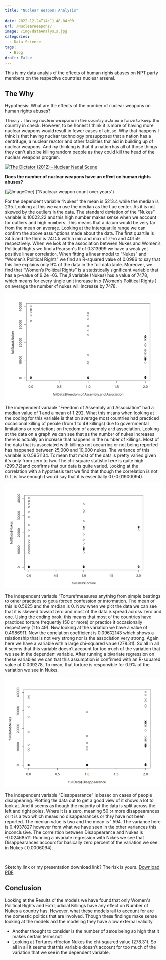 ```yaml
---
title: "Nuclear Weapons Analysis"

date: 2022-12-24T14:11:48-04:00
url: /NuclearWeapons/
image: /img/dataAnalysis.jpg
categories:
  - Data Science
tags:
  - Blog
draft: False
---
```

This is my data analyis of the effects of human rights abuses on NPT party members on the respective countries nuclear arsenal.
<!--more-->

## The Why 
Hypothesis: What are the effects of the number of nuclear weapons on human rights abuses?

Theory : Having nuclear weapons in the country acts as a force to keep the country in check. However, to be honest I think it is more of having more nuclear weapons would result in fewer cases of abuse. Why that happens I think is that having nuclear technology presupposes that a nation has a centrifuge, a nuclear reactor and other facilities that aid in building up of nuclear weapons. And my thinking is that if a nation has all of those things they can't also be killing random people as they could kill the head of the nuclear weapons program. 

[![The Dictator (2012) - Nuclear Nadal Scene](https://i.ytimg.com/vi/OMDQzITWJyU/maxresdefault.jpg)](https://www.youtube.com/watch?v=vV30irsal-w)

**Does the number of nuclear weapons have an effect on human rights abuses?**

[![ImageOne](blog/content/img/image1.png)] ("Nucleaar weapon count over years")

For the dependent variable “Nukes” the mean is 5213.4 while the median is 235. Looking at this we can use the median as the true center. As it is not skewed by the outliers in the data. The standard deviation of the “Nukes” variable is 10022.22 and this high number makes sense when we account for outliers and high numbers. This means that a datum would be very far from the mean on average. Looking at the interquartile range we can confirm the above assumptions made about the data. The first quartile is 34.5 and the third is 2414.5 with a min and max of zero and 40159 respectively. When we look at the association between Nukes and Women’s Political Rights we find a Pearson's R of 0.313999 we have a weak yet positive linear correlation. When fitting a linear model to “Nukes” and “Women’s Political Rights” we find an R-squared value of 0.0986 to say that this line explains only 9% of the data in the full data table. Moreover, we find that “Women’s Political Rights” is a statistically significant variable that has a p-value of 9.2e -06. The  𝛽 variable (Nukes) has a value of 7478, which means for every single unit increase in x (Women’s Political Rights ) on average the number of nukes will increase by 7478. 

![ImageTwo](/img/image2.png "Nuke count vs. Freedom of Assembly and Association")

The independent variable “Freedom of Assembly and Association” had a median value of
1 and a mean of 1.292. What this means when looking at the coding for this variable is that on
average most countries had practiced occasional killing of people (from 1 to 49 killings) due to
governmental limitations or restrictions on freedom of assembly and association. Looking at the
data on a graph we can see that as the number of nukes increases there is actually an increase that
happens in the number of killings. Most of the data that is associated with killings not occurring
or not being reported has happened between 25,000 and 10,000 nukes. The variance of this
variable is 0.5951134. To mean that most of the data is pretty varied given it's only from zero to
two. The chi-square statistic here is quite high (299.72)and confirms that our data is quite varied.
Looking at the correlation with a hypothesis test we find that though the correlation is not 0. It is
low enough I would say that it is essentially 0 (-0.01900094).

![ImageThree](/img/image3.png "Nuke Count vs. Torture ")

The independent variable “Torture“measures anything from simple beatings to other
practices to get a forced confession or information. The mean of this is 0.5625 and the median is
0. Now when we plot the data we can see that it is skewed toward zero and most of the data is
spread across zero and one. Using the coding book, this means that most of the countries have
practiced torture frequently (50 or more) or practice it occasionally respectively (1 to 49). Now
looking at the variation we have a value of 0.4986911. Now the correlation coefficient is
0.09632143 which shows a relationship that is not very strong nor is the association very strong.
Again here we have a variable with a large chi-squared value (278.31). So all in all it seems that
this variable doesn’t account for too much of the variation that we see in the dependent variable.
After running a bivariate regression on these variables we can that this assumption is confirmed
with an R-squared value of 0.009278, To mean, that torture is responsible for 0.9% of the
variation we see in Nukes.

![ImageFour](/img/image4.png "Nuke Count vs. Disappearance")

The independent variable “Disappearance” is based on cases of people disappearing.
Plotting the data out to get a good view of it shows a lot to look at. And it seems as though the
majority of the data is split across the left and right poles. Where it is a zero, meaning 50 or more
disappearances or it is a two which means no disappearances or they have not been reported. The
median value is two and the mean is 1.594. The variance here is 0.4937827 however from what
we have seen in the other variances this inconclusive. The correlation between Disappearance
and Nukes is -0.02468511. Running a bivariate regression with Nukes we see that
Disappearances account for basically zero percent of the variation we see in Nukes ( 0.0006094).

<object data="/img/Presentation - Copy.png" type="application/pdf" width="700px" height="700px">
    <embed src="/img/Presentation - Copy.png">
        <p>Sketchy link or my presentation download link? The risk is yours. <a href="/img/Presentation - Copy.png">Download PDF</a>.</p>
    </embed>
</object>


## Conclusion

Looking at the Results of the models we have found that only Women's Political Rights and Extrajudicial Killings have any effect on Number of Nukes a country has. However, what these models fail to account for are the domestic politics that are involved. Though these findings make sense looking at the models and the modeling they have a low external validity. 
+ Another thought to consider is the number of zeros being so high that it makes certain terms not 
+  Looking at Tortures effecton Nukes the chi-squared value (278.31). So all in all it seems that this variable doesn’t account for too much of the variation that we see in the dependent variable.

